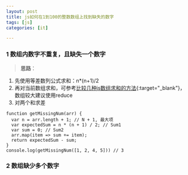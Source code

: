 ```yaml
---
layout: post
title: js如何在1到100的整数数组上找到缺失的数字
tags: [js]
categories: [it]

---
```


### 1 数组内数字不重复，且缺失一个数字
> **思路**：<br/>
1) 先使用等差数列公式求和：n*(n+1)/2<br/>
2) 再对当前数组求和，可参考[比较几种js数组求和的方法](/2018/10/24/js-array-sum/){:target="_blank"}，数组较大建议使用reduce<br/>
3) 对两个和求差

```
function getMissingNum(arr) {
  var n = arr.length + 1; // N + 1, 最大项
  var expectedSum = n * (n + 1) / 2; // Sum1
  var sum = 0; // Sum2
  arr.map(item => sum += item);
  return expectedSum - sum;
}
console.log(getMissingNum([1, 2, 4, 5])) // 3
```

### 2 数组缺少多个数字


